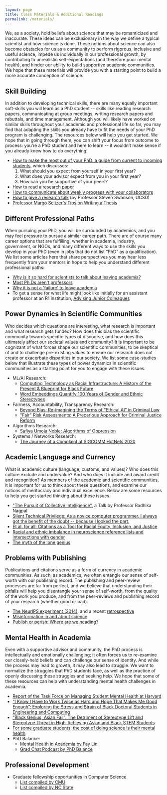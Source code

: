 ```yaml
---
layout: page
title: Class Materials & Additional Readings
permalink: /materials/
---
```


We, as a society, hold beliefs about science that may be romanticized and inaccurate. 
These ideas can be exclusionary in the way we define a typical scientist and how science is done. 
These notions about science can also become obstacles for us as a community to perform rigorous, 
inclusive and useful science, impede us individually in our professional growth, 
by contributing to unrealistic self-expectations (and therefore poor mental health), 
and hinder our ability to build supportive academic communities. 
We hope that these materials will provide you with a starting point to build a more accurate conception of science.


## Skill Building

In addition to developing technical skills, 
there are many equally important soft-skills you will learn as a PhD student -- 
skills like reading research papers, communicating at group meetings, 
writing research papers and rebuttals, and time management. 
Although you will likely have worked on similar skills throughout your academic and professional life so far, 
you may find that adapting the skills you already have to fit the needs of your PhD program is challenging. 
The resources below will help you get started. 
We hope that in going through them, you can shift your focus from outcome to process: 
you’re a PhD student and here to learn -- it wouldn’t make sense if you already knew how to do everything!

* [How to make the most out of your PhD: a guide from current to incoming students](https://yanivyacoby.github.io/a-guide-to-your-phd/guide.html), which discusses:
  1. What should you expect from yourself in your first year?
  2. What does your advisor expect from you in your first year?
  3. How can you be supportive of your peers?
* [How to read a research paper](/harvard-cs290/materials/how-to-read-a-research-paper)
* [How to communicate about weekly progress with your collaborators](/harvard-cs290/materials/communication-in-collaborative-environments)
* [How to give a research talk](http://cseweb.ucsd.edu/~swanson/GivingTalks.html) (by Professor Steven Swanson, UCSD)
* [Professor Margo Seltzer's Tips on Writing a Thesis](http://mis-misinformation.blogspot.com/2012/03/margos-tips-on-writing-thesis.html)


## Different Professional Paths
When pursuing your PhD, you will be surrounded by academics, and you may feel pressure to pursue a similar career path. 
There are of course many career options that are fulfilling, whether in academia, 
industry, government, or NGOs, and many different ways to use the skills you develop in your PhD 
(even in jobs that do not list “PhD” as a qualification). 
We list some articles here that share perspectives you may hear less frequently 
from your mentors in hope to help you understand different professional paths: 

* [Why is it so hard for scientists to talk about leaving academia?](https://massivesci.com/articles/science-academia-phd-scicomm-advisers/)
* [Most Ph.Ds aren't professors](https://medium.com/bits-and-behavior/most-ph-d-s-arent-professors-13a741ef6868)
* [Why it is not a 'failure' to leave academia](https://www.nature.com/articles/d41586-018-05838-y)
* To get a sense for what life might look like initially for an assistant professor at an R1 institution, [Advising Junior Colleagues](http://mis-misinformation.blogspot.com/2013/06/advising-junior-colleagues.html)

## Power Dynamics in Scientific Communities

Who decides which questions are interesting, what research is important and what research gets funded? 
How does this bias the scientific community towards specific types of discourse, 
and how does this ultimately affect our societal values and community? 
It is important to be cognizant of what forces shape our scientific communities, 
to be skeptical of and to challenge pre-existing values to ensure 
our research does not create or exacerbate disparities in our society. 
We list some case-studies below that illustrate these types of power dynamics in 
scientific communities as a starting point for you to engage with these issues. 

* ML/AI Research: 
  * [Computing Technology as Racial Infrastructure: A History of the Present & Blueprint for Black Future](https://www.youtube.com/watch?v=g7WcCjL14iQ)
  * [Word Embeddings Quantify 100 Years of Gender and Ethnic Stereotypes](https://arxiv.org/abs/1711.08412)
* Fairness, Accountability, Transparency Research: 
  * [Beyond Bias: Re-imagining the Terms of “Ethical AI” in Criminal Law](https://www.law.georgetown.edu/mcrp-journal/wp-content/uploads/sites/22/2021/01/GT-GCRP200014.pdf)
  * ["Fair" Risk Assessments: A Precarious Approach for Criminal Justice Reform](https://www.benzevgreen.com/wp-content/uploads/2019/02/18-fatml.pdf)
* Algorithms Research: 
  * [Safiya Umoja Noble: Algorithms of Oppression](https://www.youtube.com/watch?v=Q7yFysTBpAo)
* Systems / Networks Research: 
  * [The Journey of a Complaint at SIGCOMM HotNets 2020](https://ajsangeetha.wordpress.com/2021/02/18/the-journey-of-a-complaint-at-sigcomm-hotnets-2020/)


## Academic Language and Currency

What is academic culture (language, customs, and values)? 
Who does this culture exclude and undervalue? 
And who does it include and award credit and recognition? 
As members of the academic and scientific communities, 
it is important for us to think about these questions, 
and examine our notions of meritocracy and individual excellence. 
Below are some resources to help you get started thinking about these issues.

* ["The Pursuit of Collective Intelligence"](https://cornell.hosted.panopto.com/Panopto/Pages/Viewer.aspx?id=01d4c974-d005-434a-8544-a8cf0179150f), a Talk by Professor Radhika Nagpal
* [Silent Technical Privilege: As a novice computer programmer, I always got the benefit of the doubt -- because I looked the part.](https://slate.com/technology/2014/01/programmer-privilege-as-an-asian-male-computer-science-major-everyone-gave-me-the-benefit-of-the-doubt.html) 
* [Et al. for all: Citations as a Tool for Racial Equity, Inclusion, and Justice](https://rurisi.com/citation-guide)
* [Racial and ethnic imbalance in neuroscience reference lists and intersections with gender](https://www.biorxiv.org/content/10.1101/2020.10.12.336230v1.full)
* [The myth of the lone genius](https://www.nobelprize.org/martin-chalfie-npii-canada/)


## Problems with Publishing 

Publications and citations serve as a form of currency in academic communities. 
As such, as academics, we often entangle our sense of self-worth with our publishing record. 
The publishing and peer-review processes are far from perfect, 
and we believe that understanding their pitfalls will help you disentangle your sense of self-worth, 
from the quality of the work you produce, 
and from the peer-reviews and publishing record of your research (whether good or bad). 

* [The NeurIPS experiment (2014)](http://blog.mrtz.org/2014/12/15/the-nips-experiment.html), and a recent [retrospective](http://inverseprobability.com/talks/notes/the-neurips-experiment.html)
* [Misinformation in and about science](https://www.pnas.org/content/118/15/e1912444117)
* [Publish or perish: Where are we heading?](https://www.ncbi.nlm.nih.gov/pmc/articles/PMC3999612/)


## Mental Health in Academia

Even with a supportive advisor and community, the PhD process is intellectually and emotionally challenging; 
it often forces us to re-examine our closely-held beliefs and can challenge our sense of identity. 
And while the process may lead to growth, it may also lead to struggle. 
We want to normalize the struggles that PhD students face, 
as well as the practice of openly discussing these struggles and seeking help. 
We hope that some of these resources can help with understanding mental health challenges in academia. 

* [Report of the Task Force on Managing Student Mental Health at Harvard](https://provost.harvard.edu/files/provost/files/report_of_the_task_force_on_managing_student_mental_health.pdf)
* [“I Know I Have to Work Twice as Hard and Hope That Makes Me Good Enough”: Exploring the Stress and Strain of Black Doctoral Students in Engineering and Computing](https://vanderbilt.app.box.com/s/fs7j3c4m7l8mkprmqywrzds0iwuizi9k)
* [“Black Genius, Asian Fail”: The Detriment of Stereotype Lift and Stereotype Threat in High-Achieving Asian and Black STEM Students](https://journals.sagepub.com/doi/full/10.1177/2332858418816658)
* [For some graduate students, the cost of doing science is their mental health](https://whyy.org/segments/for-some-graduate-students-the-cost-of-doing-science-is-their-mental-health/)
* PhD Balance:
  * [Mental Health in Academia by Fay Lin](https://www.youtube.com/watch?v=MHQapcmA9JU)
  * [Grad Chat Podcast by PhD Balance](https://anchor.fm/phd-balance)



## Professional Development

* Graduate fellowship opportunities in Computer Science
  * [List compiled by CMU](https://www.cs.cmu.edu/~gradfellowships/)
  * [List compiled by NC State](https://www.csc.ncsu.edu/dgp/fellowships.html)
